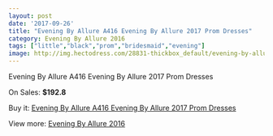 ```yaml
---
layout: post
date: '2017-09-26'
title: "Evening By Allure A416 Evening By Allure 2017 Prom Dresses"
category: Evening By Allure 2016
tags: ["little","black","prom","bridesmaid","evening"]
image: http://img.hectodress.com/28831-thickbox_default/evening-by-allure-a416-evening-by-allure-2012-prom-dresses.jpg
---
```

Evening By Allure A416 Evening By Allure 2017 Prom Dresses

On Sales: **$192.8**
<a href="https://www.hectodress.com/evening-by-allure-2013/13455-evening-by-allure-a416-evening-by-allure-2012-prom-dresses.html"><amp-img layout="responsive" width="600" height="600" src="//img.hectodress.com/28831-thickbox_default/evening-by-allure-a416-evening-by-allure-2012-prom-dresses.jpg" alt="Evening By Allure A416 Evening By Allure 2017 Prom Dresses 0" /></a>
<a href="https://www.hectodress.com/evening-by-allure-2013/13455-evening-by-allure-a416-evening-by-allure-2012-prom-dresses.html"><amp-img layout="responsive" width="600" height="600" src="//img.hectodress.com/28833-thickbox_default/evening-by-allure-a416-evening-by-allure-2012-prom-dresses.jpg" alt="Evening By Allure A416 Evening By Allure 2017 Prom Dresses 1" /></a>
<a href="https://www.hectodress.com/evening-by-allure-2013/13455-evening-by-allure-a416-evening-by-allure-2012-prom-dresses.html"><amp-img layout="responsive" width="600" height="600" src="//img.hectodress.com/28832-thickbox_default/evening-by-allure-a416-evening-by-allure-2012-prom-dresses.jpg" alt="Evening By Allure A416 Evening By Allure 2017 Prom Dresses 2" /></a>

Buy it: [Evening By Allure A416 Evening By Allure 2017 Prom Dresses](https://www.hectodress.com/evening-by-allure-2013/13455-evening-by-allure-a416-evening-by-allure-2012-prom-dresses.html "Evening By Allure A416 Evening By Allure 2017 Prom Dresses")

View more: [Evening By Allure 2016](https://www.hectodress.com/218-evening-by-allure-2013 "Evening By Allure 2016")